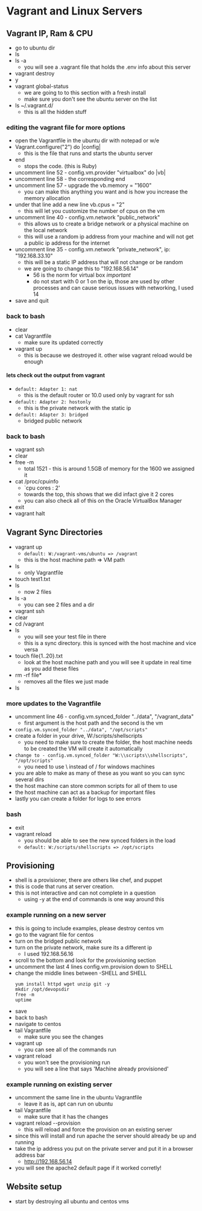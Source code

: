 # Vagrant and Linux Servers

## Vagrant IP, Ram & CPU

- go to ubuntu dir
- ls
- ls -a
  - you will see a .vagrant file that holds the .env info about this server
- vagrant destroy
- y
- vagrant global-status
  - we are going to to this section with a fresh install
  - make sure you don't see the ubuntu server on the list
- ls ~/.vagrant.d/
  - this is all the hidden stuff

### editing the vagrant file for more options

- open the Vagrantfile in the ubuntu dir with notepad or w/e
- Vagrant.configure("2") do |config|
  - this is the file that runs and starts the ubuntu server
- end
  - stops the code. (this is Ruby)
- uncomment line 52 - config.vm.provider "virtualbox" do |vb|
- uncomment line 58 - the corresponding end
- uncomment line 57 - upgrade the vb.memory = "1600"
  - you can make this anything you want and is how you increase the memory allocation
- under that line add a new line vb.cpus = "2"
  - this will let you customize the number of cpus on the vm
- uncomment line 40 - config.vm.network "public_network"
  - this allows us to create a bridge network or a physical machine on the local network
  - this will use a random ip address from your machine and will not get a public ip address for the internet
- uncomment line 35 - config.vm.network "private_network", ip: "192.168.33.10"
  - this will be a static IP address that will not change or be random
  - we are going to change this to "192.168.56.14"
    - 56 is the norm for virtual box
      _important_
    - do not start with 0 or 1 on the ip, those are used by other processes and can cause serious issues with networking, I used 14
- save and quit

### back to bash

- clear
- cat Vagrantfile
  - make sure its updated correctly
- vagrant up
  - this is because we destroyed it. other wise vagrant reload would be enough

#### lets check out the output from vagrant

- `default: Adapter 1: nat`
  - this is the default router or 10.0 used only by vagrant for ssh
- `default: Adapter 2: hostonly`
  - this is the private network with the static ip
- `default: Adapter 3: bridged`
  - bridged public network

### back to bash

- vagrant ssh
- clear
- free -m
  - total 1521 - this is around 1.5GB of memory for the 1600 we assigned it
- cat /proc/cpuinfo
  - `cpu cores : 2'
  - towards the top, this shows that we did infact give it 2 cores
  - you can also check all of this on the Oracle VirtualBox Manager
- exit
- vagrant halt

## Vagrant Sync Directories

- vagrant up
  - `default: W:/vagrant-vms/ubuntu => /vagrant`
  - this is the host machine path => VM path
- ls
  - only Vagrantfile
- touch test1.txt
- ls
  - now 2 files
- ls -a
  - you can see 2 files and a dir
- vagrant ssh
- clear
- cd /vagrant
- ls
  - you will see your test file in there
  - this is a sync directory. this is synced with the host machine and vice versa
- touch file{1..20}.txt
  - look at the host machine path and you will see it update in real time as you add these files
- rm -rf file\*
  - removes all the files we just made
- ls

### more updates to the Vagrantfile

- uncomment line 46 - config.vm.synced_folder "../data", "/vagrant_data"
  - first argument is the host path and the second is the vm
- `config.vm.synced_folder "../data", "/opt/scripts"`
- create a folder in your drive, W:/scripts/shellscripts
  - you need to make sure to create the folder, the host machine needs to be created the VM will create it automatically
- `change to - config.vm.synced_folder "W:\\scripts\\shellscripts", "/opt/scripts"`
  - you need to use \\ instead of / for windows machines
- you are able to make as many of these as you want so you can sync several dirs
- the host machine can store common scripts for all of them to use
- the host machine can act as a backup for important files
- lastly you can create a folder for logs to see errors

### bash

- exit
- vagrant reload
  - you should be able to see the new synced folders in the load
  - `default: W:/scripts/shellscripts => /opt/scripts`

## Provisioning

- shell is a provisioner, there are others like chef, and puppet
- this is code that runs at server creation.
- this is not interactive and can not complete in a question
  - using -y at the end of commands is one way around this

### example running on a new server

- this is going to include examples, please destroy centos vm
- go to the vagrant file for centos
- turn on the bridged public network
- turn on the private network, make sure its a different ip
  - I used 192.168.56.16
- scroll to the bottom and look for the provisioning section
- uncomment the last 4 lines config.vm.provision down to SHELL
- change the middle lines between -SHELL and SHELL
  ```
  yum install httpd wget unzip git -y
  mkdir /opt/devopsdir
  free -m
  uptime
  ```
- save
- back to bash
- navigate to centos
- tail Vagrantfile
  - make sure you see the changes
- vagrant up
  - you can see all of the commands run
- vagrant reload
  - you won't see the provisioning run
  - you will see a line that says 'Machine already provisioned'

### example running on existing server

- uncomment the same line in the ubuntu Vagrantfile
  - leave it as is, apt can run on ubuntu
- tail Vagrantfile
  - make sure that it has the changes
- vagrant reload --provision
  - this will reload and force the provision on an existing server
- since this will install and run apache the server should already be up and running
- take the ip address you put on the private server and put it in a browser address bar
  - http://192.168.56.14
- you will see the apache2 default page if it worked corretly!

## Website setup

- start by destroying all ubuntu and centos vms
